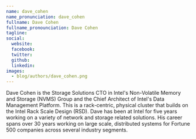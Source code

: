 ```yaml
---
name: dave_cohen
name_pronunciation: dave_cohen
fullname: Dave Cohen
fullname_pronounciation: Dave Cohen
tagline: 
social:
  website: 
  facebook:
  twitter:
  github: 
  linkedin: 
images:
  - blog/authors/dave_cohen.png
---
```


Dave Cohen is the Storage Solutions CTO in Intel's Non-Volatile Memory and Storage (NVMS) Group and the Chief Architect of Intel's Data Management Platform. This is a rack-centric, physical cluster that builds on the Intel Rack Scale Design (RSD). Dave has been at Intel for five years working on a variety of network and storage related solutions. His career spans over 30 years working on large scale, distributed systems for Fortune 500 companies across several industry segments.